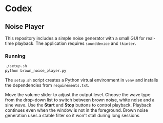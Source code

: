# Codex

## Noise Player

This repository includes a simple noise generator with a small GUI for
real-time playback. The application requires `sounddevice` and `tkinter`.

### Running

```bash
./setup.sh
python brown_noise_player.py
```
The `setup.sh` script creates a Python virtual environment in `venv` and installs the dependencies from `requirements.txt`.

Move the volume slider to adjust the output level. Choose the wave type from
the drop-down list to switch between brown noise, white noise and a sine wave.
Use the **Start** and **Stop** buttons to control playback. Playback continues
even when the window is not in the foreground. Brown noise generation uses a
stable filter so it won't stall during long sessions.
